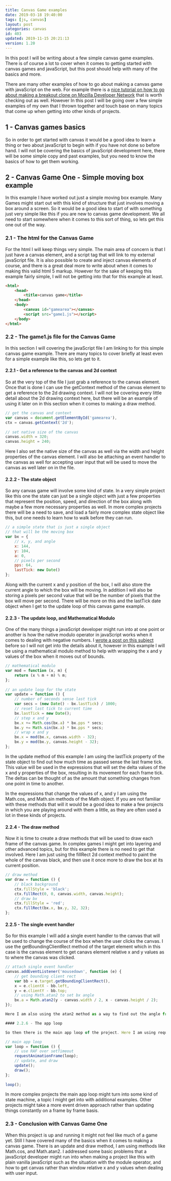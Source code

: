 ```yaml
---
title: Canvas Game examples
date: 2019-03-18 19:40:00
tags: [js, canvas]
layout: post
categories: canvas
id: 403
updated: 2019-11-15 20:21:13
version: 1.20
---
```


In this post I will be writing about a few simple canvas game examples. There is of course a lot to cover when it comes to getting started with canvas games and javaScript, but this post should help with many of the basics and more.

There are many other examples of how to go about making a canvas game with javaScript on the web. For example there is a [nice tutorial on how to go about making a breakout clone on Mozilla Developer Network](https://developer.mozilla.org/en-US/docs/Games/Tutorials/2D_Breakout_game_pure_JavaScript) that is worth checking out as well. However In this post I will be going over a few simple examples of my own that I thrown together and touch base on many topics that come up when getting into other kinds of projects. 

<!-- more -->

## 1 - Canvas games basics

So in order to get started with canvas it would be a good idea to learn a thing or two about javaScript to begin with if you have not done so before hand. I will not be covering the basics of javaScript development here, there will be some simple copy and past examples, but you need to know the basics of how to get them working.

## 2 - Canvas Game One - Simple moving box example

In this example I have worked out just a simple moving box example. Many Games might start out with this kind of structure that just involves moving a box around a screen. So it would be a good idea to start of with something just very simple like this if you are new to canvas game development. We all need to start somewhere when it comes to this sort of thing, so lets get this one out of the way.

### 2.1 - The html for the Canvas Game

For the html I will keep things very simple. The main area of concern is that I just have a canvas element, and a script tag that will link to my external javaScript file. It is also possible to create and inject canvas elements of course, and there is a great deal more to write about when it comes to making this valid html 5 markup. However for the sake of keeping this example fairly simple, I will not be getting into that for this example at least.

```html
<html>
    <head>
        <title>canvas game</title>
    </head>
    <body>
        <canvas id="gamearea"></canvas>
        <script src="game1.js"></script>
    </body>
</html>
```

### 2.2 - The game1.js file for the Canvas Game

In this section I will covering the javaScript file I am linking to for this simple canvas game example. There are many topics to cover briefly at least even for a simple example like this, so lets get to it.

#### 2.2.1 - Get a reference to the canvas and 2d context

So at the very top of the file I just grab a reference to the canvas element. Once that is done I can use the getContext method of the canvas element to get a reference to the 2d drawing context. I will not be covering every little detail about the 2d drawing context here, but there will be an example of using it later on in this section when it comes to making a draw method.

```js
// get the canvas and context
var canvas = document.getElementById('gamearea'),
ctx = canvas.getContext('2d');
 
// set native size of the canvas
canvas.width = 320;
canvas.height = 240;
```

Here I also set the native size of the canvas as well via the width and height properties of the canvas element. I will also be attaching an event handler to the canvas as well for accepting user input that will be used to move the canvas as well later on in the file.

#### 2.2.2 - The state object

So any canvas game will involve some kind of state. In a very simple project like this one the state can just be a single object with just a few properties that represent the position, speed, and direction of the box along with maybe a few more necessary properties as well. In more complex projects there will be a need to save, and load a fairly more complex state object like this, but one needs to learn how to walk before they can run.

```js
// a simple state that is just a single object
// that will be the moving box
var bx = {
    // x, y, and angle
    x: 144,
    y: 104,
    a: 0,
    // pixels per second
    pps: 64,
    lastTick: new Date()
};
```

Along with the current x and y position of the box, I will also store the current angle to which the box will be moving. In addition I will also be storing a pixels per second value that will be the number of pixels that the box will move per second. There will be more on this and the lastTick date object when I get to the update loop of this canvas game example.

#### 2.2.3 - The update loop, and Mathematical Modulo

One of the many things a javaScript developer might run into at one point or another is how the native modulo operator in javaScript works when it comes to dealing with negative numbers. I [wrote a post on this subject](/2017/09/02/js-whats-wrong-with-modulo/) before so I will not get into the details about it, however in this example I will be using a mathematical modulo method to help with wrapping the x and y values of the box when it moves out of bounds.

```js
// mathematical modulo
var mod = function (x, m) {
    return (x % m + m) % m;
};
 
// an update loop for the state
var update = function () {
    // number of seconds sense last tick
    var secs = (new Date() - bx.lastTick) / 1000;
    // reset last tick to current time
    bx.lastTick = new Date();
    // step x and y
    bx.x += Math.cos(bx.a) * bx.pps * secs;
    bx.y += Math.sin(bx.a) * bx.pps * secs;
    // wrap x and y
    bx.x = mod(bx.x, canvas.width - 32);
    bx.y = mod(bx.y, canvas.height - 32);
};
```

In the update method of this example I am using the lastTick property of the state object to find out how much time as passed sense the last frame tick. This value will be used in the expressions that will set the delta values of the x and y properties of the box, resulting in its movement for each frame tick. The deltas can be thought of as the amount that something changes from one point in time to another.

In the expressions that change the values of x, and y I am using the Math.cos, and Math.sin methods of the Math object. If you are not familiar with these methods that will it would be a good idea to make a few projects in which you are playing around with them a little, as they are often used a lot in these kinds of projects.

#### 2.2.4 - The draw method

Now it is time to create a draw methods that will be used to draw each frame of the canvas game. In complex games I might get into layering and other advanced topics, but for this example there is no need to get that involved. Here I am just using the fillRect 2d context method to paint the whole of the canvas black, and then use it once more to draw the box at its current position.

```js
// draw method
var draw = function () {
    // black background
    ctx.fillStyle = 'black';
    ctx.fillRect(0, 0, canvas.width, canvas.height);
    // draw bx
    ctx.fillStyle = 'red';
    ctx.fillRect(bx.x, bx.y, 32, 32);
};
```

#### 2.2.5 - The single event handler

So for this example I will add a single event handler to the canvas that will be used to change the course of the box when the user clicks the canvas. I use the getBoundingClientRect method of the target element which in this case is the canvas element to get canavs element relative x and y values as to where the canvas was clicked.

```js
// attach single event handler
canvas.addEventListener('mousedown', function (e) {
    // get bounding client rect
    var bb = e.target.getBoundingClientRect(),
    x = e.clientX - bb.left,
    y = e.clientY - bb.top;
    // using Math.atan2 to set bx angle
    bx.a = Math.atan2(y - canvas.width / 2, x - canvas.height / 2);
});

Here I am also using the atan2 method as a way to find out the angle from the center of the canvas to the point at which the canvas was clicked, and I am just simple setting the direction of the box to that angle.

#### 2.2.6 - The app loop

So then there is the main app loop of the project. Here I am using requestAnimationFrame to create the loop rather than setTimeout, and just calling the update and draw methods on each loop.

// main app loop
var loop = function () {
    // use RAF over setTimeout
    requestAnimationFrame(loop);
    // update, and draw
    update();
    draw();
};
 
loop();
```

In more complex projects the main app loop might turn into some kind of state machine, a topic I might get into with additional examples. Other projects might take a more event driven approach rather than updating things constantly on a frame by frame basis.

### 2.3 - Conclusion with Canvas Game One

When this project is up and running it might not feel like much of a game yet. Still I have covered many of the basics when it comes to making a canvas game. There is an update and draw method, I am using methods like Math.cos, and Math.atan2. I addressed some basic problems that a javaScript developer might run into when making a project like this with plain vanilla javaScript such as the situation with the module operator, and how to get canvas rather than window relative x and y values when dealing with user input.